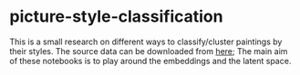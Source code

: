 # picture-style-classification

This is a small research on different ways to classify/cluster paintings by their styles. The source data can be downloaded from [here](https://www.kaggle.com/datasets/konstantinnizovskiy/bj-demo);
The main aim of these notebooks is to play around the embeddings and the latent space.

